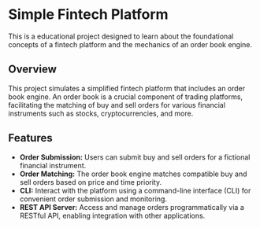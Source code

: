 # Simple Fintech Platform

This is a educational project designed to learn about the foundational concepts of a fintech platform and the mechanics of an order book engine.

## Overview

This project simulates a simplified fintech platform that includes an order book engine. An order book is a crucial component of trading platforms, facilitating the matching of buy and sell orders for various financial instruments such as stocks, cryptocurrencies, and more.

## Features

- **Order Submission:** Users can submit buy and sell orders for a fictional financial instrument.
- **Order Matching:** The order book engine matches compatible buy and sell orders based on price and time priority.
- **CLI:** Interact with the platform using a command-line interface (CLI) for convenient order submission and monitoring.
- **REST API Server:** Access and manage orders programmatically via a RESTful API, enabling integration with other applications.
